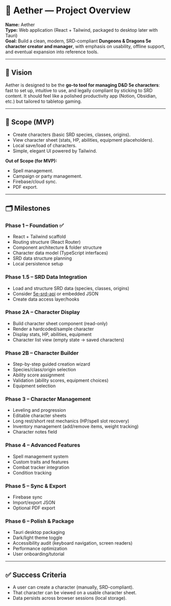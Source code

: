 # 🌌 Aether — Project Overview

**Name:** Aether  
**Type:** Web application (React + Tailwind, packaged to desktop later with Tauri)  
**Goal:** Build a clean, modern, SRD-compliant **Dungeons & Dragons 5e character creator and manager**, with emphasis on usability, offline support, and eventual expansion into reference tools.  

---

## 🎯 Vision
Aether is designed to be the **go-to tool for managing D&D 5e characters**: fast to set up, intuitive to use, and legally compliant by sticking to SRD content. It should feel like a polished productivity app (Notion, Obsidian, etc.) but tailored to tabletop gaming.  

---

## 📐 Scope (MVP)
- Create characters (basic SRD species, classes, origins).  
- View character sheet (stats, HP, abilities, equipment placeholders).  
- Local save/load of characters.  
- Simple, elegant UI powered by Tailwind.  

**Out of Scope (for MVP):**
- Spell management.  
- Campaign or party management.  
- Firebase/cloud sync.  
- PDF export.  

---

## 🗂 Milestones

### **Phase 1 – Foundation** ✅
   - React + Tailwind scaffold
   - Routing structure (React Router)
   - Component architecture & folder structure
   - Character data model (TypeScript interfaces)
   - SRD data structure planning
   - Local persistence setup

### **Phase 1.5 – SRD Data Integration**
   - Load and structure SRD data (species, classes, origins)
   - Consider [5e-srd-api](https://www.dnd5eapi.co/) or embedded JSON
   - Create data access layer/hooks

### **Phase 2A – Character Display**
   - Build character sheet component (read-only)
   - Render a hardcoded/sample character
   - Display stats, HP, abilities, equipment
   - Character list view (empty state → saved characters)

### **Phase 2B – Character Builder**
   - Step-by-step guided creation wizard
   - Species/class/origin selection
   - Ability score assignment
   - Validation (ability scores, equipment choices)
   - Equipment selection

### **Phase 3 – Character Management**
   - Leveling and progression
   - Editable character sheets
   - Long rest/short rest mechanics (HP/spell slot recovery)
   - Inventory management (add/remove items, weight tracking)
   - Character notes field

### **Phase 4 – Advanced Features**
   - Spell management system
   - Custom traits and features
   - Combat tracker integration
   - Condition tracking

### **Phase 5 – Sync & Export**
   - Firebase sync
   - Import/export JSON
   - Optional PDF export

### **Phase 6 – Polish & Package**
   - Tauri desktop packaging
   - Dark/light theme toggle
   - Accessibility audit (keyboard navigation, screen readers)
   - Performance optimization
   - User onboarding/tutorial  

---

## ✅ Success Criteria
- A user can create a character (manually, SRD-compliant).  
- That character can be viewed on a usable character sheet.  
- Data persists across browser sessions (local storage).  
